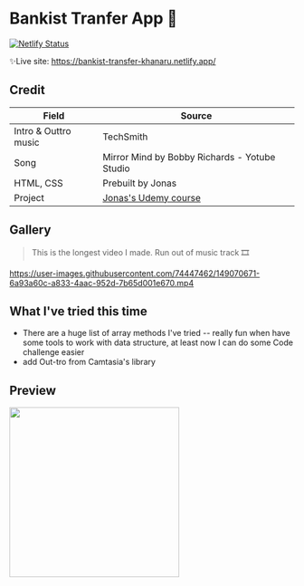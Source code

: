 # Bankist Tranfer App 🧧

[![Netlify Status](https://api.netlify.com/api/v1/badges/3d976b54-d909-4978-a528-ef40baa029c6/deploy-status)](https://app.netlify.com/sites/bankist-transfer-khanaru/deploys)

✨Live site: <https://bankist-transfer-khanaru.netlify.app/>

## Credit

| Field                | Source                                                                                     |
| -------------------- | ------------------------------------------------------------------------------------------ |
| Intro & Outtro music | TechSmith                                                                                  |
| Song                 | Mirror Mind by Bobby Richards - Yotube Studio                                              |
| HTML, CSS            | Prebuilt by Jonas                                                                          |
| Project              | [Jonas's Udemy course](https://www.udemy.com/course/web-projects-with-vanilla-javascript/) |

## Gallery

> This is the longest video I made. Run out of music track 🎞

<https://user-images.githubusercontent.com/74447462/149070671-6a93a60c-a833-4aac-952d-7b65d001e670.mp4>

## What I've tried this time

- There are a huge list of array methods I've tried -- really fun when have some tools to work with data structure, at least now I can do some Code challenge easier
- add Out-tro from Camtasia's library

## Preview

<img src="https://user-images.githubusercontent.com/74447462/149748139-74a899fe-b3c2-4b75-bc92-25c35d23fa43.png" style="width:300px">
